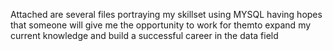 Attached are several files portraying my skillset using MYSQL having hopes that someone will give me the opportunity to work for themto expand my current knowledge and build a successful career in the data field
